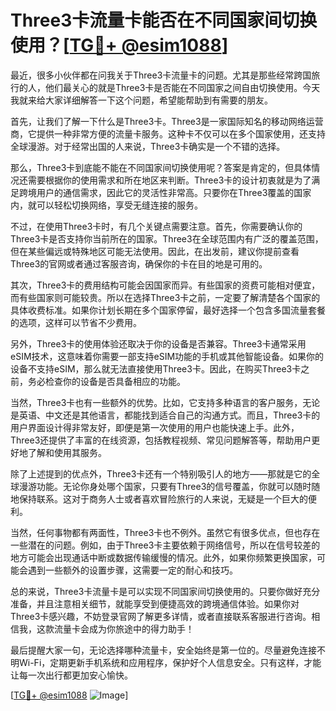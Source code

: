 # Three3卡流量卡能否在不同国家间切换使用？[[TG💪+ @esim1088](https://t.me/s/esim1088)]

最近，很多小伙伴都在问我关于Three3卡流量卡的问题。尤其是那些经常跨国旅行的人，他们最关心的就是Three3卡是否能在不同国家之间自由切换使用。今天我就来给大家详细解答一下这个问题，希望能帮助到有需要的朋友。

首先，让我们了解一下什么是Three3卡。Three3是一家国际知名的移动网络运营商，它提供一种非常方便的流量卡服务。这种卡不仅可以在多个国家使用，还支持全球漫游。对于经常出国的人来说，Three3卡确实是一个不错的选择。

那么，Three3卡到底能不能在不同国家间切换使用呢？答案是肯定的，但具体情况还需要根据你的使用需求和所在地区来判断。Three3卡的设计初衷就是为了满足跨境用户的通信需求，因此它的灵活性非常高。只要你在Three3覆盖的国家内，就可以轻松切换网络，享受无缝连接的服务。

不过，在使用Three3卡时，有几个关键点需要注意。首先，你需要确认你的Three3卡是否支持你当前所在的国家。Three3在全球范围内有广泛的覆盖范围，但在某些偏远或特殊地区可能无法使用。因此，在出发前，建议你提前查看Three3的官网或者通过客服咨询，确保你的卡在目的地是可用的。

其次，Three3卡的费用结构可能会因国家而异。有些国家的资费可能相对便宜，而有些国家则可能较贵。所以在选择Three3卡之前，一定要了解清楚各个国家的具体收费标准。如果你计划长期在多个国家停留，最好选择一个包含多国流量套餐的选项，这样可以节省不少费用。

另外，Three3卡的使用体验还取决于你的设备是否兼容。Three3卡通常采用eSIM技术，这意味着你需要一部支持eSIM功能的手机或其他智能设备。如果你的设备不支持eSIM，那么就无法直接使用Three3卡。因此，在购买Three3卡之前，务必检查你的设备是否具备相应的功能。

当然，Three3卡也有一些额外的优势。比如，它支持多种语言的客户服务，无论是英语、中文还是其他语言，都能找到适合自己的沟通方式。而且，Three3卡的用户界面设计得非常友好，即便是第一次使用的用户也能快速上手。此外，Three3还提供了丰富的在线资源，包括教程视频、常见问题解答等，帮助用户更好地了解和使用其服务。

除了上述提到的优点外，Three3卡还有一个特别吸引人的地方——那就是它的全球漫游功能。无论你身处哪个国家，只要有Three3的信号覆盖，你就可以随时随地保持联系。这对于商务人士或者喜欢冒险旅行的人来说，无疑是一个巨大的便利。

当然，任何事物都有两面性，Three3卡也不例外。虽然它有很多优点，但也存在一些潜在的问题。例如，由于Three3卡主要依赖于网络信号，所以在信号较差的地方可能会出现通话中断或数据传输缓慢的情况。此外，如果你频繁更换国家，可能会遇到一些额外的设置步骤，这需要一定的耐心和技巧。

总的来说，Three3卡流量卡是可以实现不同国家间切换使用的。只要你做好充分准备，并且注意相关细节，就能享受到便捷高效的跨境通信体验。如果你对Three3卡感兴趣，不妨登录官网了解更多详情，或者直接联系客服进行咨询。相信我，这款流量卡会成为你旅途中的得力助手！

最后提醒大家一句，无论选择哪种流量卡，安全始终是第一位的。尽量避免连接不明Wi-Fi，定期更新手机系统和应用程序，保护好个人信息安全。只有这样，才能让每一次出行都更加安心愉快。

[[TG💪+ @esim1088](https://t.me/s/esim1088) ![Image](https://i.postimg.cc/4NQfJmqS/Snipaste-2025-05-13-00-14-12.png)]
